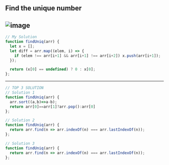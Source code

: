 ## Find the unique number
![image](https://user-images.githubusercontent.com/99033220/176574833-c36022a9-4fe6-4cc4-9211-a1b43d80c151.png)
---
```JavaScript
// My Solution
function findUniq(arr) {
  let x = [];
  let diff = arr.map((elem, i) => {
    if (elem !== arr[i+1] && arr[i+1] !== arr[i+2]) x.push(arr[i+1]);
  });

  return (x[0] == undefined) ? 0 : x[0];
};
```
---
```JavaScript
// TOP 3 SOLUTION
// Solution 1
function findUniq(arr) {
  arr.sort((a,b)=>a-b);
  return arr[0]==arr[1]?arr.pop():arr[0]
};

// Solution 2
function findUniq(arr) {
  return arr.find(n => arr.indexOf(n) === arr.lastIndexOf(n));
};

// Solution 3
function findUniq(arr) {
  return arr.find(n => arr.indexOf(n) === arr.lastIndexOf(n));
};
```
